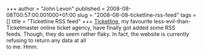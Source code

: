 +++
author = "John Levon"
published = 2008-08-08T00:57:00.001000+01:00
slug = "2008-08-08-ticketline-rss-feed"
tags = []
title = "Ticketline RSS feed"
+++
[Ticketline](http://www.ticketline.co.uk/), my favourite
less-evil-than-Ticketmaster online ticket agency, have finally got added
some RSS  
feeds. Though, they do seem rather flaky. In fact, the website is
currently refusing to return any data at all  
to me. Hmm.
